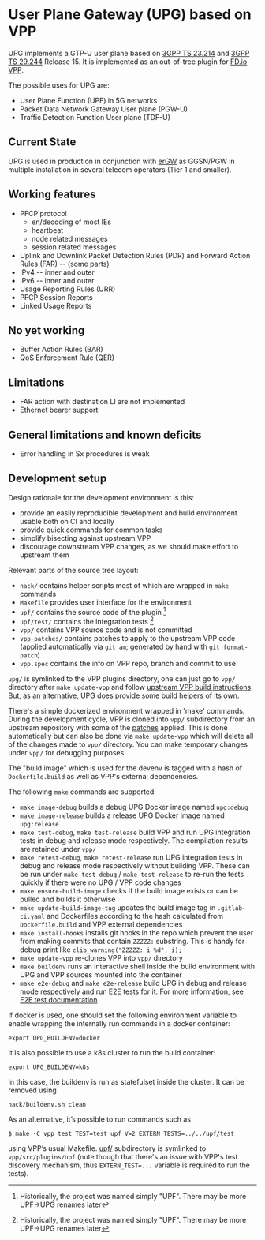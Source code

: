 User Plane Gateway (UPG) based on VPP
=====================================

UPG implements a GTP-U user plane based on [3GPP TS 23.214][TS23214]
and [3GPP TS 29.244][TS29244] Release 15. It is implemented as an
out-of-tree plugin for [FD.io VPP][VPP].

The possible uses for UPG are:
* User Plane Function (UPF) in 5G networks
* Packet Data Network Gateway User plane (PGW-U)
* Traffic Detection Function User plane (TDF-U)

Current State
-------------

UPG is used in production in conjunction with [erGW][erGW] as GGSN/PGW
in multiple installation in several telecom operators (Tier 1 and
smaller).

Working features
----------------

* PFCP protocol
  * en/decoding of most IEs
  * heartbeat
  * node related messages
  * session related messages
* Uplink and Downlink Packet Detection Rules (PDR) and
  Forward Action Rules (FAR) -- (some parts)
* IPv4 -- inner and outer
* IPv6 -- inner and outer
* Usage Reporting Rules (URR)
* PFCP Session Reports
* Linked Usage Reports

No yet working
--------------

* Buffer Action Rules (BAR)
* QoS Enforcement Rule (QER)

Limitations
-----------

* FAR action with destination LI are not implemented
* Ethernet bearer support

General limitations and known deficits
--------------------------------------

* Error handling in Sx procedures is weak

Development setup
-----------------

Design rationale for the development environment is this:

* provide an easily reproducible development and build environment
  usable both on CI and locally
* provide quick commands for common tasks
* simplify bisecting against upstream VPP
* discourage downstream VPP changes, as we should make effort to
  upstream them

Relevant parts of the source tree layout:
* `hack/` contains helper scripts most of which are wrapped in `make`
  commands
* `Makefile` provides user interface for the environment
* `upf/` contains the source code of the plugin [^1]
* `upf/test/` contains the integration tests [^1]
* `vpp/` contains VPP source code and is not committed
* `vpp-patches/` contains patches to apply to the upstream VPP code
  (applied automatically via `git am`; generated by hand with `git
  format-patch`)
* `vpp.spec` contains the info on VPP repo, branch and commit to use

`upg/` is symlinked to the VPP plugins directory, one can just go
to `vpp/` directory after `make update-vpp` and follow
[upstream VPP build instructions][VPPBUILD]. But, as an alternative,
UPG does provide some build helpers of its own.

There's a simple dockerized environment wrapped in 'make'
commands. During the development cycle, VPP is cloned into `vpp/`
subdirectory from an upstream repository with some of the
[patches](vpp-patches/) applied. This is done automatically but can
also be done via `make update-vpp` which will delete all of the
changes made to `vpp/` directory. You can make temporary changes under
`vpp/` for debugging purposes.

The "build image" which is used for the devenv is tagged with a hash
of `Dockerfile.build` as well as VPP's external dependencies.

The following `make` commands are supported:

* `make image-debug` builds a debug UPG Docker image named `upg:debug`
* `make image-release` builds a release UPG Docker image named `upg:release`
* `make test-debug`, `make test-release` build VPP and run UPG
  integration tests in debug and release mode respectively. The
  compilation results are retained under `vpp/`
* `make retest-debug`, `make retest-release` run UPG integration tests
  in debug and release mode respectively without building VPP. These
  can be run under `make test-debug` / `make test-release` to re-run
  the tests quickly if there were no UPG / VPP code changes
* `make ensure-build-image` checks if the build image exists or can be
  pulled and builds it otherwise
* `make update-build-image-tag` updates the build image tag in
  `.gitlab-ci.yaml` and Dockerfiles according to the hash calculated
  from `Dockerfile.build` and VPP external dependencies
* `make install-hooks` installs git hooks in the repo which prevent
  the user from making commits that contain `ZZZZZ:` substring. This
  is handy for debug print like `clib_warning("ZZZZZ: i %d", i);`
* `make update-vpp` re-clones VPP into `vpp/` directory
* `make buildenv` runs an interactive shell inside the build
  environment with UPG and VPP sources mounted into the container
* `make e2e-debug` and `make e2e-release` build UPG in debug and
  release mode respectively and run E2E tests for it. For more information,
  see [E2E test documentation](test/e2e/README.md)

If docker is used, one should set the following environment variable
to enable wrapping the internally run commands in a docker container:

```
export UPG_BUILDENV=docker
```

It is also possible to use a k8s cluster to run the build container:
```
export UPG_BUILDENV=k8s
```
In this case, the buildenv is run as statefulset inside the cluster.
It can be removed using
```
hack/buildenv.sh clean
```

As an alternative, it’s possible to run commands such as

```console
$ make -C vpp test TEST=test_upf V=2 EXTERN_TESTS=../../upf/test
```

using VPP’s usual Makefile. [upf/](upf/) subdirectory is symlinked to
`vpp/src/plugins/upf` (note though that there's an issue with VPP's
test discovery mechanism, thus `EXTERN_TEST=...` variable is required
to run the tests).

[VPP]: https://fd.io
[erGW]: https://github.com/travelping/ergw
[TS23214]: http://www.3gpp.org/ftp/Specs/html-info/23214.htm
[TS29244]: http://www.3gpp.org/ftp/Specs/html-info/29244.htm
[VPPBUILD]: https://wiki.fd.io/view/VPP/Pulling,_Building,_Running,_Hacking_and_Pushing_VPP_Code#Building

[^1]: Historically, the project was named simply "UPF". There may be more UPF->UPG renames later
